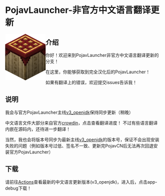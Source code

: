 # PojavLauncher-非官方中文语言翻译更新
<img src="https://github.com/PojavLauncherTeam/PojavLauncher/blob/v3_openjdk/app_pojavlauncher/src/main/assets/pojavlauncher.png" align="left" width="130" height="150" alt="PojavLauncher logo">

## 介绍
你好！欢迎来到PojavLauncher非官方中文语言翻译更新的分支！

在这里，你能够获取到完全汉化后的PojavLauncher！

如果有翻译上的错误，欢迎提交issues告诉我！

## 说明
我会与官方PojavLauncher主线[v3_openjdk](https://github.com/PojavLauncherTeam/PojavLauncher/tree/v3_openjdk)保持同步更新（稍晚）

中文语言文件大部分来自官方[crowdin](https://crowdin.com/project/pojavlauncher/zh-CN)，点击查看翻译进度！
不过有些语言翻译内嵌在源码内，还待进一步翻译！

当然，我也会将版本号同步为最新主线[v3_openjdk](https://github.com/PojavLauncherTeam/PojavLauncher/tree/v3_openjdk)的版本号，保证不会出现安装失败的问题（例如版本号过低、签名不一致、更新完PojavCN后无法再次回退安装官方PojavLauncher）

## 下载
请前往[Actions](https://github.com/HopiHopy/PojavChineseTranslation/actions)查看最新的中文语言更新版本(v3_openjdk)，进入后，点击app-debug下载！
